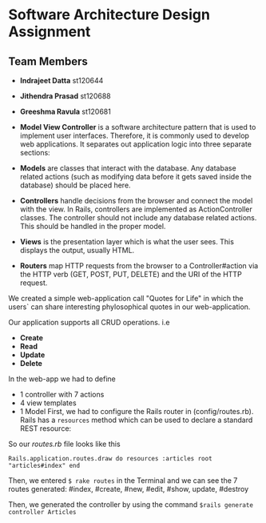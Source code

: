 # Software Architecture Design Assignment

## Team Members
* **Indrajeet Datta** st120644
* **Jithendra Prasad** st120688
* **Greeshma Ravula** st120681

* **Model View Controller** is a software architecture pattern that is used to implement user interfaces. Therefore, it is commonly used to develop web applications. It separates out application logic into three separate sections:



* **Models** are classes that interact with the database. Any database related actions (such as modifying data before it gets saved inside the database) should be placed here.

* **Controllers** handle decisions from the browser and connect the model with the view. In Rails, controllers are implemented as ActionController classes. The controller should not include any database related actions. This should be handled in the proper model.

* **Views** is the presentation layer which is what the user sees. This displays the output, usually HTML.

* **Routers** map HTTP requests from the browser to a Controller#action via the HTTP verb (GET, POST, PUT, DELETE) and the URI of the HTTP request.

We created a simple web-application call "Quotes for Life" in which the users` can share interesting phylosophical quotes in our web-application.

Our application supports all CRUD operations. i.e
 * **Create**
 * **Read**
 * **Update**
 * **Delete**
 
 

In the web-app we had to define 
* 1 controller with 7 actions
* 4 view templates
* 1 Model 
First, we had to configure the Rails router in (config/routes.rb). Rails has a `resources` method which can be used to declare a standard REST resource:

So our *routes.rb* file looks like this

`Rails.application.routes.draw do
  resources :articles
  root "articles#index"
end`

Then, we entered `$ rake routes` in the Terminal and we can see the 7 routes generated:
#index, #create, #new, #edit, #show, update, #destroy

Then, we generated the controller by using the command
`$rails generate controller Articles`
